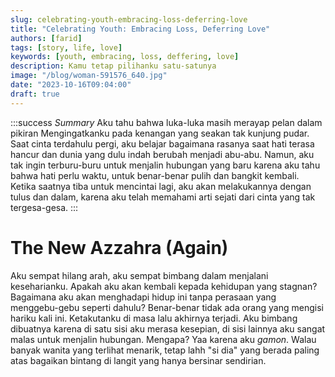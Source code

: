 ```yaml
---
slug: celebrating-youth-embracing-loss-deferring-love
title: "Celebrating Youth: Embracing Loss, Deferring Love"
authors: [farid]
tags: [story, life, love]
keywords: [youth, embracing, loss, deffering, love]
description: Kamu tetap pilihanku satu-satunya
image: "/blog/woman-591576_640.jpg"
date: "2023-10-16T09:04:00"
draft: true
---
```


:::success _Summary_
Aku tahu bahwa luka-luka masih merayap pelan dalam pikiran Mengingatkanku pada kenangan yang seakan tak kunjung pudar. Saat cinta terdahulu pergi, aku belajar bagaimana rasanya saat hati terasa hancur dan dunia yang dulu indah berubah menjadi abu-abu. Namun, aku tak ingin terburu-buru untuk menjalin hubungan yang baru karena aku tahu bahwa hati perlu waktu, untuk benar-benar pulih dan bangkit kembali. Ketika saatnya tiba untuk mencintai lagi, aku akan melakukannya dengan tulus dan dalam, karena aku telah memahami arti sejati dari cinta yang tak tergesa-gesa.
:::

<!-- truncate -->

# The New Azzahra (Again)

Aku sempat hilang arah, aku sempat bimbang dalam menjalani keseharianku. Apakah aku akan kembali kepada kehidupan yang stagnan? Bagaimana aku akan menghadapi hidup ini tanpa perasaan yang menggebu-gebu seperti dahulu? Benar-benar tidak ada orang yang mengisi hariku kali ini. Ketakutanku di masa lalu akhirnya terjadi. Aku bimbang dibuatnya karena di satu sisi aku merasa kesepian, di sisi lainnya aku sangat malas untuk menjalin hubungan. Mengapa? Yaa karena aku _gamon_. Walau banyak wanita yang terlihat menarik, tetap lahh "si dia" yang berada paling atas bagaikan bintang di langit yang hanya bersinar sendirian.
